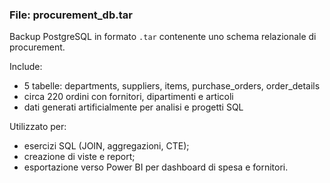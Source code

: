 ### File: procurement_db.tar
Backup PostgreSQL in formato `.tar` contenente uno schema relazionale di procurement.

Include:
- 5 tabelle: departments, suppliers, items, purchase_orders, order_details  
- circa 220 ordini con fornitori, dipartimenti e articoli  
- dati generati artificialmente per analisi e progetti SQL

Utilizzato per:
- esercizi SQL (JOIN, aggregazioni, CTE);
- creazione di viste e report;
- esportazione verso Power BI per dashboard di spesa e fornitori.
